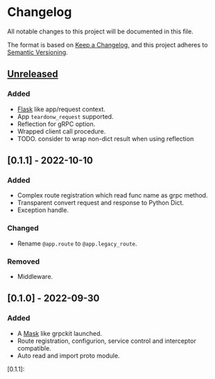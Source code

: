 # Changelog
All notable changes to this project will be documented in this file.

The format is based on [Keep a Changelog](https://keepachangelog.com/en/1.0.0/),
and this project adheres to [Semantic Versioning](https://semver.org/spec/v2.0.0.html).

## [Unreleased]

### Added
- [Flask](https://flask.palletsprojects.com/en/2.2.x/) like app/request context.
- App `teardonw_request` supported.
- Reflection for gRPC option.
- Wrapped client call procedure.
- TODO. consider to wrap non-dict result when using reflection


## [0.1.1] - 2022-10-10
### Added
- Complex route registration which read func name as grpc method.
- Transparent convert request and response to Python Dict.
- Exception handle.


### Changed
- Rename `@app.route` to `@app.legacy_route`.

### Removed
- Middleware. 


## [0.1.0] - 2022-09-30
### Added
- A [Mask](https://github.com/Eastwu5788/Mask) like grpckit launched.
- Route registration, configurion, service control and interceptor compatible.
- Auto read and import proto module.



[Unreleased]:
[0.1.0]: 
[0.1.1]:
